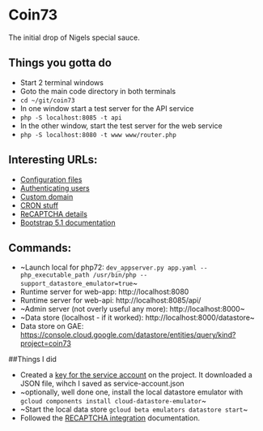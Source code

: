 # Coin73

The initial drop of Nigels special sauce.

## Things you gotta do

 * Start 2 terminal windows
 * Goto the main code directory in both terminals
 * `cd ~/git/coin73`
 * In one window start a test server for the API service
 * `php -S localhost:8085 -t api`
 * In the other window, start the test server for the web service
 * `php -S localhost:8080 -t www www/router.php`

## Interesting URLs:

 * [Configuration files](https://cloud.google.com/appengine/docs/standard/php7/configuration-files)
 * [Authenticating users](https://cloud.google.com/appengine/docs/standard/php7/authenticating-users)
 * [Custom domain](https://cloud.google.com/appengine/docs/standard/php7/mapping-custom-domains)
 * [CRON stuff](https://cloud.google.com/appengine/docs/standard/php7/scheduling-jobs-with-cron-yaml)
 * [ReCAPTCHA details](https://www.google.com/recaptcha/admin/site/474517032)
 * [Bootstrap 5.1 documentation](https://getbootstrap.com/docs/5.1/getting-started/introduction/)

## Commands:

 * ~Launch local for php72: `dev_appserver.py app.yaml --php_executable_path /usr/bin/php --support_datastore_emulator=true`~
 * Runtime server for web-app: http://localhost:8080
 * Runtime server for web-api: http://localhost:8085/api/
 * ~Admin server (not overly useful any more): http://localhost:8000~
 * ~Data store (localhost - if it worked): http://localhost:8000/datastore~
 * Data store on GAE: https://console.cloud.google.com/datastore/entities/query/kind?project=coin73

##Things I did

 * Created a [key for the service account][key-svc-acc] on the project. It downloaded a JSON file, wihch I saved as service-account.json
 * ~optionally, well done one, install the local datastore emulator with `gcloud components install cloud-datastore-emulator`~
 * ~Start the local data store `gcloud beta emulators datastore start`~
 * Followed the [RECAPTCHA integration][recaptcha-integration] documentation.

[key-svc-acc]: https://console.cloud.google.com/iam-admin/serviceaccounts/details/118118471124134424927/keys?folder=&organizationId=&project=coin73&supportedpurview=project "Google console page"
[recaptcha-integration]: https://code.tutsplus.com/tutorials/example-of-how-to-add-google-recaptcha-v3-to-a-php-form--cms-33752
